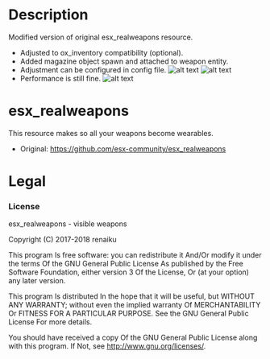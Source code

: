 # Description
Modified version of original esx_realweapons resource. 
- Adjusted to ox_inventory compatibility (optional).
- Added magazine object spawn and attached to weapon entity.
- Adjustment can be configured in config file.
![alt text](https://cdn.discordapp.com/attachments/1057535518373584956/1057943302869090354/image.png)
![alt text](https://cdn.discordapp.com/attachments/1057535518373584956/1057949517615472680/image.png)
- Performance is still fine.
![alt text](https://cdn.discordapp.com/attachments/1057535518373584956/1058057254127022100/image.png)

# esx_realweapons
This resource makes so all your weapons become wearables.
- Original: https://github.com/esx-community/esx_realweapons

# Legal
### License
esx_realweapons - visible weapons

Copyright (C) 2017-2018 renaiku

This program Is free software: you can redistribute it And/Or modify it under the terms Of the GNU General Public License As published by the Free Software Foundation, either version 3 Of the License, Or (at your option) any later version.

This program Is distributed In the hope that it will be useful, but WITHOUT ANY WARRANTY; without even the implied warranty Of MERCHANTABILITY Or FITNESS FOR A PARTICULAR PURPOSE. See the GNU General Public License For more details.

You should have received a copy Of the GNU General Public License along with this program. If Not, see http://www.gnu.org/licenses/.

